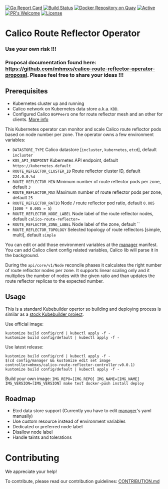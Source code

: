 [![Go Report Card](https://goreportcard.com/badge/github.com/mhmxs/calico-route-reflector-operator)](https://goreportcard.com/report/mhmxs/calico-route-reflector-operator) [![Build Status](https://travis-ci.org/mhmxs/calico-route-reflector-operator.svg?branch=master)](https://travis-ci.org/mhmxs/calico-route-reflector-operator) [![Docker Repository on Quay](https://quay.io/repository/mhmxs/calico-route-reflector-controller/status "Docker Repository on Quay")](https://quay.io/repository/mhmxs/calico-route-reflector-controller) [![Active](http://img.shields.io/badge/Status-Active-green.svg)](https://github.com/mhmxs/calico-route-reflector-operator) [![PR's Welcome](https://img.shields.io/badge/PRs-welcome-brightgreen.svg?style=flat)](https://github.com/mhmxs/calico-route-reflector-operator/pulls) [![License](https://img.shields.io/badge/License-Apache%202.0-blue.svg)](https://opensource.org/licenses/Apache-2.0)

# Calico Route Reflector Operator

### Use your own risk !!!

### Proposal documentation found here: https://github.com/mhmxs/calico-route-reflector-operator-proposal. Please feel free to share your ideas !!!

## Prerequisites

 * Kubernetes cluster up and running
 * Calico network on Kubernetes data store a.k.a. `KDD`.
 * Configured Calico `BGPPeer`s one for route reflector mesh and an other for clients. [More info](https://docs.projectcalico.org/getting-started/kubernetes/hardway/configure-bgp-peering)

This Kubernetes operator can monitor and scale Calico route refloctor pods based on node number per zone. The operator owns a few environment variables:
 * `DATASTORE_TYPE` Calico datastore [`incluster`, `kubernetes`, `etcd`], default `incluster`
 * `K8S_API_ENDPOINT` Kubernetes API endpoint, default `https://kubernetes.default`
 * `ROUTE_REFLECTOR_CLUSTER_ID` Route reflector cluster ID, default `224.0.0.%d`
 * `ROUTE_REFLECTOR_MIN` Minimum number of route reflector pods per zone, default `3`
 * `ROUTE_REFLECTOR_MAX` Maximum number of route reflector pods per zone, default `25`
 * `ROUTE_REFLECTOR_RATIO` Node / route reflector pod ratio, default `0.005` (`1000 * 0.005 = 5`)
 * `ROUTE_REFLECTOR_NODE_LABEL` Node label of the route reflector nodes, default `calico-route-reflector=`
 * `ROUTE_REFLECTOR_ZONE_LABEL` Node label of the zone, default ``
 * `ROUTE_REFLECTOR_TOPOLOGY` Selected topology of route reflectors [simple, multi], default `simple`

You can edit or add those environment variables at the [manager](config/manager/manager.yaml) manifest. You can add Calico client config related variables, Calico lib will parse it in the background.

During the `api/core/v1/Node` reconcile phases it calculates the right number of route refloctor nodes per zone. It supports linear scaling only and it multiplies the number of nodes with the given ratio and than updates the route reflector replicas to the expected number.

## Usage

This is a standard Kubebuilder opertor so building and deploying process is similar as a [stock Kubebuilder project](https://book.kubebuilder.io/cronjob-tutorial/running.html).

Use official image:
```
kustomize build config/crd | kubectl apply -f -
kustomize build config/default | kubectl apply -f -
```

Use latest release:
```
kustomize build config/crd | kubectl apply -f -
$(cd config/manager && kustomize edit set image controller=mhmxs/calico-route-reflector-controller:v0.0.1)
kustomize build config/default | kubectl apply -f -
```

Build your own image:
`IMG_REPO=[IMG_REPO] IMG_NAME=[IMG_NAME] IMG_VERSION=[IMG_VERSION] make test docker-push install deploy`

## Roadmap

 * Etcd data store support (Currently you have to edit [manager](config/manager/manager.yaml)'s yaml manually)
 * Use custom resource instead of environment variables
 * Dedicated or preferred node label
 * Disallow node label
 * Handle taints and tolerations

# Contributing

We appreciate your help!

To contribute, please read our contribution guidelines: [CONTRIBUTION.md](CONTRIBUTION.md)
